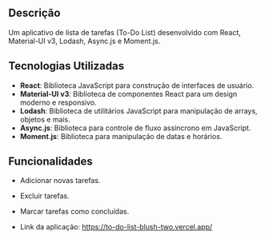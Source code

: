 ## Descrição
Um aplicativo de lista de tarefas (To-Do List) desenvolvido com React, Material-UI v3, Lodash, Async.js e Moment.js.

## Tecnologias Utilizadas
- **React**: Biblioteca JavaScript para construção de interfaces de usuário.
- **Material-UI v3**: Biblioteca de componentes React para um design moderno e responsivo.
- **Lodash**: Biblioteca de utilitários JavaScript para manipulação de arrays, objetos e mais.
- **Async.js**: Biblioteca para controle de fluxo assíncrono em JavaScript.
- **Moment.js**: Biblioteca para manipulação de datas e horários.

## Funcionalidades
- Adicionar novas tarefas.
- Excluir tarefas.
- Marcar tarefas como concluídas.

- Link da aplicação: https://to-do-list-blush-two.vercel.app/
